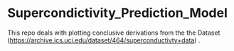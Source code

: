 # Supercondictivity_Prediction_Model
This repo deals with plotting conclusive derivations from the the Dataset (https://archive.ics.uci.edu/dataset/464/superconductivty+data) .
